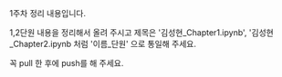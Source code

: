 1주차 정리 내용입니다.

1,2단원 내용을 정리해서 올려 주시고 제목은 '김성현_Chapter1.ipynb', '김성현_Chapter2.ipynb 처럼 '이름_단원' 으로 통일해 주세요.

꼭 pull 한 후에 push를 해 주세요.
